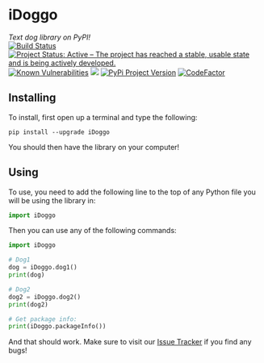 # iDoggo
*Text dog library on PyPI!*  
[![Build Status](https://travis-ci.com/RDIL/iDoggo.svg?branch=master)](https://travis-ci.com/RDIL/iDoggo) [![Project Status: Active – The project has reached a stable, usable state and is being actively developed.](https://www.repostatus.org/badges/latest/active.svg)](https://www.repostatus.org/#active) [![Known Vulnerabilities](https://snyk.io/test/github/RDIL/iDoggo/badge.svg?targetFile=requirements.txt)](https://snyk.io/test/github/RDIL/iDoggo?targetFile=requirements.txt) ![](https://img.shields.io/badge/license-MIT-green.svg) [![PyPi Project Version](https://badge.fury.io/py/iDoggo.svg)](https://pypi.org/project/iDoggo)  [![CodeFactor](https://www.codefactor.io/repository/github/rdil/idoggo/badge)](https://www.codefactor.io/repository/github/rdil/idoggo)  

## Installing  
To install, first open up a terminal and type the following:  
```  
pip install --upgrade iDoggo  
```  
You should then have the library on your computer!  

## Using  
To use, you need to add the following line to the top of any Python file you will be using the library in:  
```py  
import iDoggo  
```  
Then you can use any of the following commands:  
```py  
import iDoggo

# Dog1
dog = iDoggo.dog1()
print(dog)

# Dog2
dog2 = iDoggo.dog2()
print(dog2)

# Get package info:  
print(iDoggo.packageInfo())
```

And that should work.  Make sure to visit our [Issue Tracker](https://github.com/RDIL/iDoggo/issues) if you find any bugs!  
